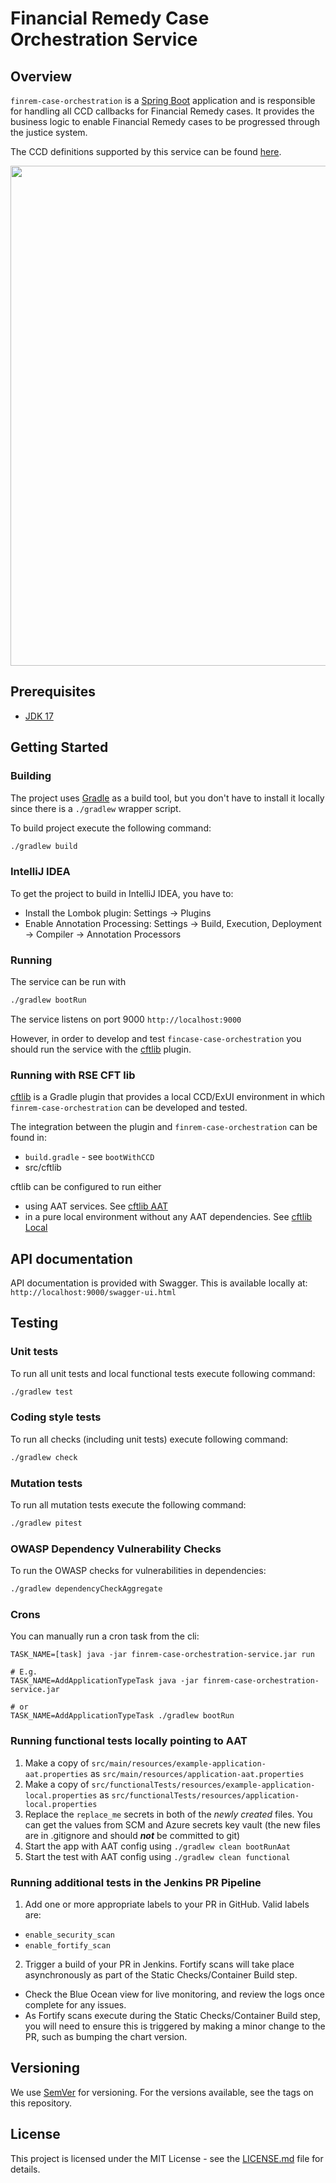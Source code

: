 # Financial Remedy Case Orchestration Service

## Overview
`finrem-case-orchestration` is a [Spring Boot](https://spring.io/projects/spring-boot) application and is responsible for handling all CCD callbacks
for Financial Remedy cases. It provides the business logic to enable Financial Remedy cases to be progressed through
the justice system. 

The CCD definitions supported by this service can be found [here](https://github.com/hmcts/finrem-ccd-definitions).

<p align="center">
  <img src="https://raw.githubusercontent.com/hmcts/reform-api-docs/master/docs/c4/finrem/images/structurizr-finrem-overview.png" width="800"/>
</p>

## Prerequisites
- [JDK 17](https://www.oracle.com/java)

## Getting Started

### Building
The project uses [Gradle](https://gradle.org) as a build tool, but you don't have to install it locally since there is a
`./gradlew` wrapper script.

To build project execute the following command:

```bash
./gradlew build
```

### IntelliJ IDEA
To get the project to build in IntelliJ IDEA, you have to:

- Install the Lombok plugin: Settings -> Plugins
- Enable Annotation Processing: Settings -> Build, Execution, Deployment -> Compiler -> Annotation Processors

### Running
The service can be run with 
```bash
./gradlew bootRun
```
The service listens on port 9000 `http://localhost:9000`

However, in order to develop and test `fincase-case-orchestration` you should run the service with the
[cftlib](https://github.com/hmcts/rse-cft-lib) plugin.

### Running with RSE CFT lib
[cftlib](https://github.com/hmcts/rse-cft-lib) is a Gradle plugin that provides a local CCD/ExUI environment 
in which `finrem-case-orchestration` can be developed and tested.

The integration between the plugin and `finrem-case-orchestration` can be found in:
- `build.gradle` - see `bootWithCCD`
- src/cftlib

cftlib can be configured to run either
- using AAT services. See [cftlib AAT](docs/cftlib-aat.md)
- in a pure local environment without any AAT dependencies. See [cftlib Local](docs/cftlib-local.md)

## API documentation
API documentation is provided with Swagger. This is available locally at: `http://localhost:9000/swagger-ui.html`

## Testing
### Unit tests
To run all unit tests and local functional tests execute following command:

```bash
./gradlew test
```

### Coding style tests
To run all checks (including unit tests) execute following command:

```bash
./gradlew check
```

### Mutation tests
To run all mutation tests execute the following command:

```bash
./gradlew pitest
```

### OWASP Dependency Vulnerability Checks
To run the OWASP checks for vulnerabilities in dependencies:

```bash
./gradlew dependencyCheckAggregate
```

### Crons
You can manually run a cron task from the cli:

```
TASK_NAME=[task] java -jar finrem-case-orchestration-service.jar run

# E.g.
TASK_NAME=AddApplicationTypeTask java -jar finrem-case-orchestration-service.jar

# or
TASK_NAME=AddApplicationTypeTask ./gradlew bootRun
```

### Running functional tests locally pointing to AAT
1. Make a copy of `src/main/resources/example-application-aat.properties` as `src/main/resources/application-aat.properties`
2. Make a copy of `src/functionalTests/resources/example-application-local.properties` as `src/functionalTests/resources/application-local.properties`
3. Replace the `replace_me` secrets in both of the _newly created_ files.
   You can get the values from SCM and Azure secrets key vault (the new files are in .gitignore and should ***not*** be committed to git)
4. Start the app with AAT config using `./gradlew clean bootRunAat`
5. Start the test with AAT config using `./gradlew clean functional`

### Running additional tests in the Jenkins PR Pipeline
1. Add one or more appropriate labels to your PR in GitHub. Valid labels are:

- ```enable_security_scan```
- ```enable_fortify_scan```

2. Trigger a build of your PR in Jenkins.  Fortify scans will take place asynchronously as part of the Static Checks/Container Build step.
- Check the Blue Ocean view for live monitoring, and review the logs once complete for any issues.
- As Fortify scans execute during the Static Checks/Container Build step, you will need to ensure this is triggered by making a minor change to the PR, such as bumping the chart version.

## Versioning
We use [SemVer](http://semver.org/) for versioning.
For the versions available, see the tags on this repository.

## License
This project is licensed under the MIT License - see the [LICENSE.md](LICENSE.md) file for details.
